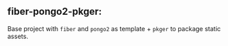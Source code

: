 fiber-pongo2-pkger:
---

Base project with `fiber` and `pongo2` as template + `pkger` to package static assets. 

 
